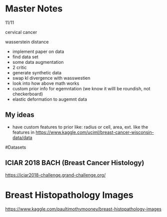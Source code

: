 # Master Notes

11/11



cervical cancer

wasserstein distance



- implement paper on data
- find data set
- some data augmentation
- 2 critic
- generate synthetic data
- swap kl divergence with wasswestien
- look into how above math works
- custom prior info for egemntation (we know it willl be roundish, not checkerboard)
- elastic deformation to augemnt data


## My ideas

- have custom features to prior like: radius or cell, area, ext. like the features in https://www.kaggle.com/uciml/breast-cancer-wisconsin-data/data

#Datasets

## ICIAR 2018 BACH (Breast Cancer Histology)

https://iciar2018-challenge.grand-challenge.org/

# Breast Histopathology Images

https://www.kaggle.com/paultimothymooney/breast-histopathology-images
